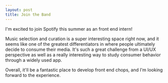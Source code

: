 ```yaml
---
layout: post
title: Join the Band
---
```


I'm excited to join Spotify this summer as an front end intern! 

Music selection and curation is a super interesting space right now, and it seems like one of the greatest 
differentiators in where people ultimately decide to consume their media. It's such a great challenge from a UI/UX perspective
as well as a really interesting way to study consumer behavior through a widely used app.

Overall, it'll be a fantastic place to develop front end chops, and I'm looking forward to the experience.
